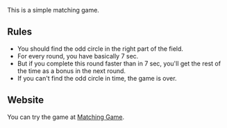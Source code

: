This is a simple matching game. 

## Rules

- You should find the odd circle in the right part of the field.
- For every round, you have basically 7 sec. 
- But if you complete this round faster than in 7 sec, you'll get the rest of the time as a bonus in the next round.
- If you can't find the odd circle in time, the game is over.

## Website

You can try the game at [Matching Game](https://olomonos.github.io/matching-game).
